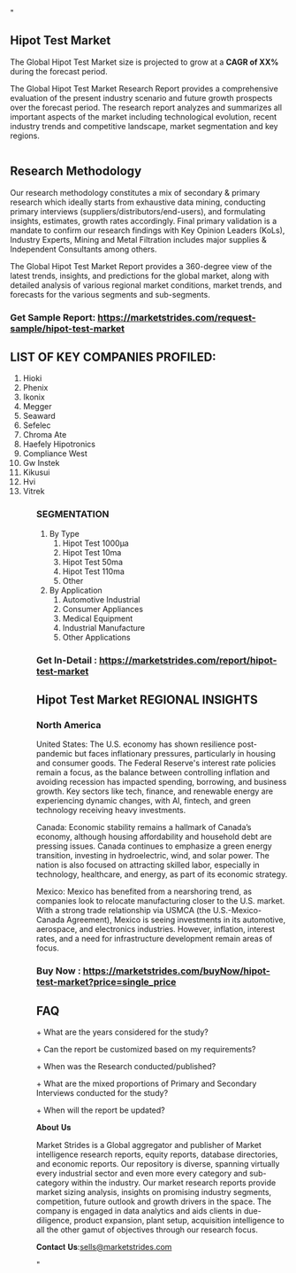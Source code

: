 "<h2>Hipot Test Market</h2>
<p>The Global Hipot Test Market size is projected to grow at a <strong>CAGR of XX%</strong> during the forecast period.</p>
<p>The Global Hipot Test Market Research Report provides a comprehensive evaluation of the present industry scenario and future growth prospects over the forecast period. The research report analyzes and summarizes all important aspects of the market including technological evolution, recent industry trends and competitive landscape, market segmentation and key regions.</p>
<p><img style=""width: 100%;"" src=""https://marketstrides.com//uploads/images/marketstrides-051.png"" alt=""Hipot Test Market Report Analysis"" /></p>
<h2>Research Methodology</h2>
<p>Our research methodology constitutes a mix of secondary &amp; primary research which ideally starts from exhaustive data mining, conducting primary interviews (suppliers/distributors/end-users), and formulating insights, estimates, growth rates accordingly. Final primary validation is a mandate to confirm our research findings with Key Opinion Leaders (KoLs), Industry Experts, Mining and Metal Filtration includes major supplies &amp; Independent Consultants among others.</p>
<p>The Global Hipot Test Market Report provides a 360-degree view of the latest trends, insights, and predictions for the global market, along with detailed analysis of various regional market conditions, market trends, and forecasts for the various segments and sub-segments.</p>
<h3><strong>Get Sample Report: <a href=
https://marketstrides.com/request-sample/hipot-test-market>https://marketstrides.com/request-sample/hipot-test-market</a></strong></h3>
<h2>LIST OF KEY COMPANIES PROFILED:</h2>
<p><ol><li>
Hioki</li><li>Phenix</li><li>Ikonix</li><li>Megger</li><li>Seaward</li><li>Sefelec</li><li>Chroma Ate</li><li>Haefely Hipotronics</li><li>Compliance West</li><li>Gw Instek</li><li>Kikusui</li><li>Hvi</li><li>Vitrek


</li><ol></p>
<h3>SEGMENTATION</h3>
<p><ol><li>By Type<ol><li>Hipot Test 1000μa</li><li>Hipot Test 10ma</li><li>Hipot Test 50ma</li><li>Hipot Test 110ma</li><li>Other</li></ol></li><li>By Application<ol><li>Automotive Industrial</li><li>Consumer Appliances</li><li>Medical Equipment</li><li>Industrial Manufacture</li><li>Other Applications</li></ol></li></ol></p>
<h3><strong>Get In-Detail : <a href=https://marketstrides.com/report/hipot-test-market>https://marketstrides.com/report/hipot-test-market</a></strong></h3>
<h2>Hipot Test Market REGIONAL INSIGHTS</h2>
<h3>North America</h3>
<p>United States: The U.S. economy has shown resilience post-pandemic but faces inflationary pressures, particularly in housing and consumer goods. The Federal Reserve's interest rate policies remain a focus, as the balance between controlling inflation and avoiding recession has impacted spending, borrowing, and business growth. Key sectors like tech, finance, and renewable energy are experiencing dynamic changes, with AI, fintech, and green technology receiving heavy investments.</p>
<p>Canada: Economic stability remains a hallmark of Canada’s economy, although housing affordability and household debt are pressing issues. Canada continues to emphasize a green energy transition, investing in hydroelectric, wind, and solar power. The nation is also focused on attracting skilled labor, especially in technology, healthcare, and energy, as part of its economic strategy.</p>
<p>Mexico: Mexico has benefited from a nearshoring trend, as companies look to relocate manufacturing closer to the U.S. market. With a strong trade relationship via USMCA (the U.S.-Mexico-Canada Agreement), Mexico is seeing investments in its automotive, aerospace, and electronics industries. However, inflation, interest rates, and a need for infrastructure development remain areas of focus.</p>
<h3><strong>Buy Now : <a href=https://marketstrides.com/buyNow/hipot-test-market?price=single_price>https://marketstrides.com/buyNow/hipot-test-market?price=single_price</a></strong></h3>
<h2>FAQ</h2>
<p>+ What are the years considered for the study?</p>
<p>+ Can the report be customized based on my requirements?</p>
<p>+ When was the Research conducted/published?</p>
<p>+ What are the mixed proportions of Primary and Secondary Interviews conducted for the study?</p>
<p>+ When will the report be updated?</p>
<p>𝐀𝐛𝐨𝐮𝐭 𝐔𝐬</p>
<p>Market Strides is a Global aggregator and publisher of Market intelligence research reports, equity reports, database directories, and economic reports. Our repository is diverse, spanning virtually every industrial sector and even more every category and sub-category within the industry. Our market research reports provide market sizing analysis, insights on promising industry segments, competition, future outlook and growth drivers in the space. The company is engaged in data analytics and aids clients in due-diligence, product expansion, plant setup, acquisition intelligence to all the other gamut of objectives through our research focus.</p>
<p>𝐂𝐨𝐧𝐭𝐚𝐜𝐭 𝐔𝐬:<a href=mailto:sells@marketstrides.com>sells@marketstrides.com</a></p>"
